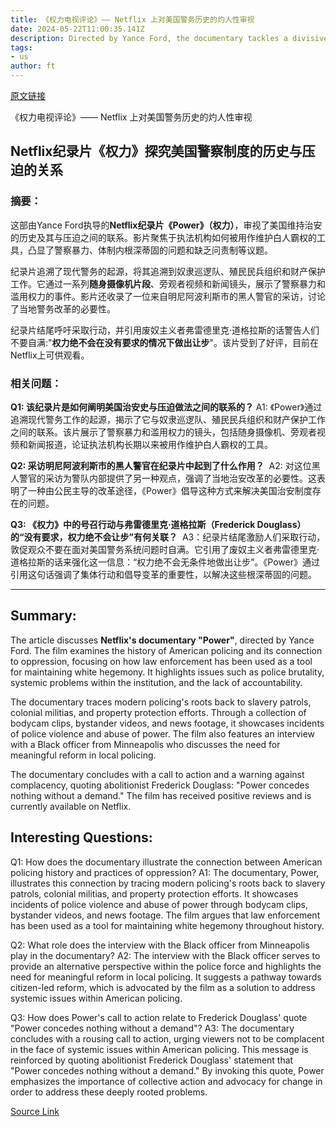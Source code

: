 ```yaml
---
title: 《权力电视评论》—— Netflix 上对美国警务历史的灼人性审视
date: 2024-05-22T11:00:35.141Z
description: Directed by Yance Ford, the documentary tackles a divisive debate with admirable conviction
tags: 
- us
author: ft
---
```


[原文链接](https://ft.com/content/16ad658a-90b7-4f01-9e13-6c0f9d9031a7)

《权力电视评论》—— Netflix 上对美国警务历史的灼人性审视

## Netflix纪录片《权力》探究美国警察制度的历史与压迫的关系

### 摘要：
这部由Yance Ford执导的**Netflix纪录片《Power》（权力）**，审视了美国维持治安的历史及其与压迫之间的联系。影片聚焦于执法机构如何被用作维护白人霸权的工具，凸显了警察暴力、体制内根深蒂固的问题和缺乏问责制等议题。

纪录片追溯了现代警务的起源，将其追溯到奴隶巡逻队、殖民民兵组织和财产保护工作。它通过一系列**随身摄像机片段**、旁观者视频和新闻镜头，展示了警察暴力和滥用权力的事件。影片还收录了一位来自明尼阿波利斯市的黑人警官的采访，讨论了当地警务改革的必要性。

纪录片结尾呼吁采取行动，并引用废奴主义者弗雷德里克·道格拉斯的话警告人们不要自满:"**权力绝不会在没有要求的情况下做出让步**"。该片受到了好评，目前在Netflix上可供观看。


### 相关问题：
**Q1: 该纪录片是如何阐明美国治安史与压迫做法之间的联系的？**
A1: 《Power》通过追溯现代警务工作的起源，揭示了它与奴隶巡逻队、殖民民兵组织和财产保护工作之间的联系。该片展示了警察暴力和滥用权力的镜头，包括随身摄像机、旁观者视频和新闻报道，论证执法机构长期以来被用作维护白人霸权的工具。

**Q2: 采访明尼阿波利斯市的黑人警官在纪录片中起到了什么作用？** 
A2: 对这位黑人警官的采访为警队内部提供了另一种观点，强调了当地治安改革的必要性。这表明了一种由公民主导的改革途径，《Power》倡导这种方式来解决美国治安制度存在的问题。 

**Q3: 《权力》中的号召行动与弗雷德里克·道格拉斯（Frederick Douglass）的“没有要求，权力绝不会让步”有何关联？** 
A3：纪录片结尾激励人们采取行动，敦促观众不要在面对美国警务系统问题时自满。它引用了废奴主义者弗雷德里克·道格拉斯的话来强化这一信息：“权力绝不会无条件地做出让步”。《Power》通过引用这句话强调了集体行动和倡导变革的重要性，以解决这些根深蒂固的问题。

---

## Summary:
The article discusses **Netflix's documentary "Power"**, directed by Yance Ford. The film examines the history of American policing and its connection to oppression, focusing on how law enforcement has been used as a tool for maintaining white hegemony. It highlights issues such as police brutality, systemic problems within the institution, and the lack of accountability.

The documentary traces modern policing's roots back to slavery patrols, colonial militias, and property protection efforts. Through a collection of bodycam clips, bystander videos, and news footage, it showcases incidents of police violence and abuse of power. The film also features an interview with a Black officer from Minneapolis who discusses the need for meaningful reform in local policing.

The documentary concludes with a call to action and a warning against complacency, quoting abolitionist Frederick Douglass: "Power concedes nothing without a demand." The film has received positive reviews and is currently available on Netflix.

## Interesting Questions:
Q1: How does the documentary illustrate the connection between American policing history and practices of oppression?
A1: The documentary, Power, illustrates this connection by tracing modern policing's roots back to slavery patrols, colonial militias, and property protection efforts. It showcases incidents of police violence and abuse of power through bodycam clips, bystander videos, and news footage. The film argues that law enforcement has been used as a tool for maintaining white hegemony throughout history.

Q2: What role does the interview with the Black officer from Minneapolis play in the documentary?
A2: The interview with the Black officer serves to provide an alternative perspective within the police force and highlights the need for meaningful reform in local policing. It suggests a pathway towards citizen-led reform, which is advocated by the film as a solution to address systemic issues within American policing.

Q3: How does Power's call to action relate to Frederick Douglass' quote "Power concedes nothing without a demand"?
A3: The documentary concludes with a rousing call to action, urging viewers not to be complacent in the face of systemic issues within American policing. This message is reinforced by quoting abolitionist Frederick Douglass' statement that "Power concedes nothing without a demand." By invoking this quote, Power emphasizes the importance of collective action and advocacy for change in order to address these deeply rooted problems.

[Source Link](https://ft.com/content/16ad658a-90b7-4f01-9e13-6c0f9d9031a7)

